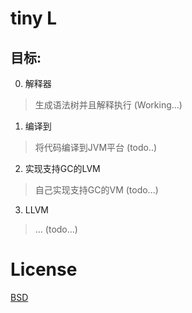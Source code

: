 tiny L
==================

目标:
------------------
0. 解释器
>生成语法树并且解释执行 (Working...)
1. 编译到
>将代码编译到JVM平台 (todo..)
2. 实现支持GC的LVM
>自己实现支持GC的VM (todo...)
3. LLVM
>... (todo...)

License
=================
[BSD][1]

[1]:http://opensource.org/licenses/BSD-2-Clause